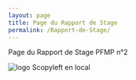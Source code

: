 ```yaml
---
layout: page
title: Page du Rapport de Stage
permalink: /Rapport-de-Stage/
---
```


Page du Rapport de Stage PFMP n°2

![logo Scopyleft en local](/assets/image/scop.png)

